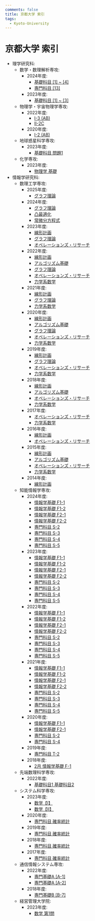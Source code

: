 ```yaml
---
comments: false
title: 京都大学 索引
tags:
  - Kyoto-University
---
```


# 京都大学 索引

- 理学研究科:
    - 数学・数理解析専攻:
        - 2024年度:
            - [基礎科目 \[1\] ~ \[4\]](science/math_2024_kiso_1_4.md)
            - [専門科目 \[13\]](science/math_2024_senmon_13.md)
        - 2023年度:
            - [基礎科目 \[1\] ~ \[3\]](science/math_2023_kiso_1_3.md)
    - 物理学・宇宙物理学専攻:
        - 2022年度:
            - [I-3 (AB)](science/phys_2022_I_3_AB.md)
            - [II-2C](science/phys_2022_II_2_C.md)
        - 2020年度:
            - [I-2 (AB)](science/phys_2020_I_2_AB.md)
    - 地球惑星科学専攻:
        - 2023年度:
            - [基礎科目 問題1](science/eps_2023_kiso_1.md)
    - 化学専攻:
        - 2023年度:
            - [物理学 基礎](science/chem_2023_phys_kiso.md)
- 情報学研究科:
    - 数理工学専攻:
        - 2025年度:
            - [グラフ理論](informatics/amp_202408_graph_theory.md)
        - 2024年度:
            - [グラフ理論](informatics/amp_202308_graph_theory.md)
            - [凸最適化](informatics/amp_202308_convex_optimaztion.md)
            - [常微分方程式](informatics/amp_202308_ordinary_differential_equations.md)
        - 2023年度:
            - [線形計画](informatics/amp_202208_linear_programming.md)
            - [グラフ理論](informatics/amp_202208_graph_theory.md)
            - [オペレーションズ・リサーチ](informatics/amp_202208_operation_research.md)
        - 2022年度:
            - [線形計画](informatics/amp_202108_linear_programming.md)
            - [アルゴリズム基礎](informatics/amp_202108_algorithm.md)
            - [グラフ理論](informatics/amp_202108_graph_theory.md)
            - [オペレーションズ・リサーチ](informatics/amp_202108_operation_research.md)
            - [力学系数学](informatics/amp_202108_mathematics_for_dynamical_systems.md)
        - 2021年度:
            - [線形計画](informatics/amp_202008_linear_programming.md)
            - [グラフ理論](informatics/amp_202008_graph_theory.md)
            - [力学系数学](informatics/amp_202008_mathematics_for_dynamical_systems.md)
        - 2020年度:
            - [線形計画](informatics/amp_201908_linear_programming.md)
            - [アルゴリズム基礎](informatics/amp_201908_algorithm.md)
            - [グラフ理論](informatics/amp_201908_graph_theory.md)
            - [オペレーションズ・リサーチ](informatics/amp_201908_operation_research.md)
            - [力学系数学](informatics/amp_201908_mathematics_for_dynamical_systems.md)
        - 2019年度:
            - [線形計画](informatics/amp_201808_linear_programming.md)
            - [グラフ理論](informatics/amp_201808_graph_theory.md)
            - [オペレーションズ・リサーチ](informatics/amp_201808_operation_research.md)
            - [力学系数学](informatics/amp_201808_mathematics_for_dynamical_systems.md)
        - 2018年度:
            - [線形計画](informatics/amp_201708_linear_programming.md)
            - [アルゴリズム基礎](informatics/amp_201808_algorithm.md)
            - [オペレーションズ・リサーチ](informatics/amp_201708_operation_research.md)
            - [力学系数学](informatics/amp_201708_mathematics_for_dynamical_systems.md)
        - 2017年度:
            - [オペレーションズ・リサーチ](informatics/amp_201608_operation_research.md)
            - [力学系数学](informatics/amp_201608_mathematics_for_dynamical_systems.md)
        - 2016年度:
            - [線形計画](informatics/amp_201508_linear_programming.md)
            - [オペレーションズ・リサーチ](informatics/amp_201508_operation_research.md)
        - 2015年度:
            - [線形計画](informatics/amp_201408_linear_programming.md)
            - [アルゴリズム基礎](informatics/amp_201408_algorithm.md)
            - [オペレーションズ・リサーチ](informatics/amp_201408_operation_research.md)
            - [力学系数学](informatics/amp_201408_mathematics_for_dynamical_systems.md)
        - 2014年度:
            - [線形計画](informatics/amp_201308_linear_programming.md)
    - 知能情報学専攻:
        - 2024年度:
            - [情報学基礎 F1-1](informatics/ist_202308_kiso_f1_1.md)
            - [情報学基礎 F1-2](informatics/ist_202308_kiso_f1_2.md)
            - [情報学基礎 F2-1](informatics/ist_202308_kiso_f2_1.md)
            - [情報学基礎 F2-2](informatics/ist_202308_kiso_f2_2.md)
            - [専門科目 S-2](informatics/ist_202308_senmon_s_2.md)
            - [専門科目 S-3](informatics/ist_202308_senmon_s_3.md)
            - [専門科目 S-4](informatics/ist_202308_senmon_s_4.md)
            - [専門科目 S-5](informatics/ist_202308_senmon_s_5.md)
        - 2023年度:
            - [情報学基礎 F1-1](informatics/ist_202208_kiso_f1_1.md)
            - [情報学基礎 F1-2](informatics/ist_202208_kiso_f1_2.md)
            - [情報学基礎 F2-1](informatics/ist_202208_kiso_f2_1.md)
            - [情報学基礎 F2-2](informatics/ist_202208_kiso_f2_2.md)
            - [専門科目 S-2](informatics/ist_202208_senmon_s_2.md)
            - [専門科目 S-3](informatics/ist_202208_senmon_s_3.md)
            - [専門科目 S-4](informatics/ist_202208_senmon_s_4.md)
            - [専門科目 S-5](informatics/ist_202208_senmon_s_5.md)
        - 2022年度:
            - [情報学基礎 F1-1](informatics/ist_202108_kiso_f1_1.md)
            - [情報学基礎 F1-2](informatics/ist_202108_kiso_f1_2.md)
            - [情報学基礎 F2-1](informatics/ist_202108_kiso_f2_1.md)
            - [情報学基礎 F2-2](informatics/ist_202108_kiso_f2_2.md)
            - [専門科目 S-2](informatics/ist_202108_senmon_s_2.md)
            - [専門科目 S-3](informatics/ist_202108_senmon_s_3.md)
            - [専門科目 S-4](informatics/ist_202108_senmon_s_4.md)
            - [専門科目 S-5](informatics/ist_202108_senmon_s_5.md)
        - 2021年度:
            - [情報学基礎 F1-1](informatics/ist_202008_kiso_f1_1.md)
            - [情報学基礎 F1-2](informatics/ist_202008_kiso_f1_2.md)
            - [情報学基礎 F2-1](informatics/ist_202008_kiso_f2_1.md)
            - [情報学基礎 F2-2](informatics/ist_202008_kiso_f2_2.md)
            - [専門科目 S-2](informatics/ist_202008_senmon_s_2.md)
            - [専門科目 S-3](informatics/ist_202008_senmon_s_3.md)
            - [専門科目 S-4](informatics/ist_202008_senmon_s_4.md)
            - [専門科目 S-5](informatics/ist_202008_S_5.md)
        - 2020年度:
            - [情報学基礎 F1-1](informatics/ist_201908_kiso_f1_1.md)
            - [情報学基礎 F2-1](informatics/ist_201908_kiso_f2_1.md)
            - [専門科目 S-2](informatics/ist_201908_senmon_s_2.md)
            - [専門科目 S-4](informatics/ist_201908_senmon_s_4.md)
        - 2019年度:
            - [専門科目 T-2](informatics/ist_201808_T_2.md)
        - 2018年度:
            - [2月 情報学基礎 F-1](informatics/ist_201802_kiso_f1.md)
    - 先端数理科学専攻:
        - 2022年度:
            - [基礎科目1 基礎科目2](informatics/ams_202108_kiso_1_2.md)
    - システム科学専攻:
        - 2023年度:
            - [数学【I】](informatics/sys_202208_math_I.md)
            - [数学【II】](informatics/sys_202208_math_II.md)
        - 2020年度:
            - [専門科目 確率統計](informatics/sys_201908_senmon_stat.md)
        - 2019年度:
            - [専門科目 確率統計](informatics/sys_201808_senmon_stat.md)
        - 2018年度:
            - [専門科目 確率統計](informatics/sys_201708_senmon_stat.md)
        - 2017年度:
            - [専門科目 確率統計](informatics/sys_201608_senmon_stat.md)
    - 通信情報システム専攻:
        - 2022年度:
            - [専門基礎A \[A-1\]](informatics/cce_202108_senmonkiso_A_1.md)
            - [専門基礎A \[A-2\]](informatics/cce_202108_senmonkiso_A_2.md)
        - 2018年度:
            - [専門基礎B \[B-7\]](informatics/cce_201708_senmonkiso_B_7.md)
    - 経営管理大学院:
        - 2023年度:
          - [数学 第1問](management/2023_math_1.md)

